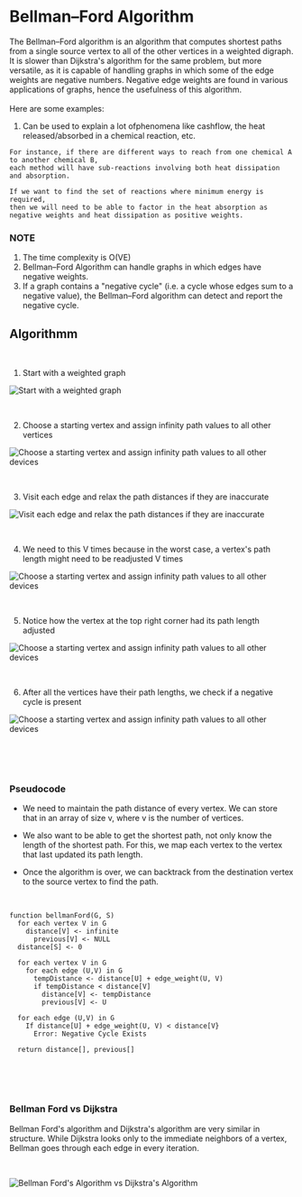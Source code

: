 # Bellman–Ford Algorithm

The Bellman–Ford algorithm is an algorithm that computes shortest paths from a single source vertex to all of the other vertices in a weighted digraph.   
It is slower than Dijkstra's algorithm for the same problem, but more versatile, as it is capable of handling graphs in which some of the edge weights are negative numbers.
Negative edge weights are found in various applications of graphs, hence the usefulness of this algorithm.  
<br> 
Here are some examples:
1. Can be used to explain a lot ofphenomena like cashflow, the heat released/absorbed in a chemical reaction, etc.

```
For instance, if there are different ways to reach from one chemical A to another chemical B, 
each method will have sub-reactions involving both heat dissipation and absorption.

If we want to find the set of reactions where minimum energy is required, 
then we will need to be able to factor in the heat absorption as negative weights and heat dissipation as positive weights.
```

### NOTE

1. The time complexity is O(VE)
2. Bellman–Ford Algorithm can handle graphs in which edges have negative weights.
3. If a graph contains a "negative cycle" (i.e. a cycle whose edges sum to a negative value), the Bellman–Ford algorithm can detect and report the negative cycle.

## Algorithmm

<br>

1. Start with a weighted graph

![Start with a weighted graph](https://cdn.programiz.com/sites/tutorial2program/files/Bellman-Ford-Algorithm-1.png)


<br>

2. Choose a starting vertex and assign infinity path values to all other vertices

![Choose a starting vertex and assign infinity path values to all other devices](https://cdn.programiz.com/sites/tutorial2program/files/Bellman-Ford-Algorithm-2.png)


<br>

3. Visit each edge and relax the path distances if they are inaccurate

![Visit each edge and relax the path distances if they are inaccurate](https://cdn.programiz.com/sites/tutorial2program/files/Bellman-Ford-Algorithm-3.png)


<br>

4. We need to this V times because in the worst case, a vertex's path length might need to be readjusted V times

![Choose a starting vertex and assign infinity path values to all other devices](https://cdn.programiz.com/sites/tutorial2program/files/Bellman-Ford-Algorithm-4.png)


<br>

5. Notice how the vertex at the top right corner had its path length adjusted

![Choose a starting vertex and assign infinity path values to all other devices](https://cdn.programiz.com/sites/tutorial2program/files/Bellman-Ford-Algorithm-5.png)


<br>

6. After all the vertices have their path lengths, we check if a negative cycle is present

![Choose a starting vertex and assign infinity path values to all other devices](https://cdn.programiz.com/sites/tutorial2program/files/Bellman-Ford-Algorithm-6.png)


<br><br><br>

### Pseudocode

- We need to maintain the path distance of every vertex. We can store that in an array of size v, where v is the number of vertices.

- We also want to be able to get the shortest path, not only know the length of the shortest path. For this, we map each vertex to the vertex that last updated its path length.

- Once the algorithm is over, we can backtrack from the destination vertex to the source vertex to find the path.

<br>

```
function bellmanFord(G, S)
  for each vertex V in G
    distance[V] <- infinite
      previous[V] <- NULL
  distance[S] <- 0

  for each vertex V in G				
    for each edge (U,V) in G
      tempDistance <- distance[U] + edge_weight(U, V)
      if tempDistance < distance[V]
        distance[V] <- tempDistance
        previous[V] <- U

  for each edge (U,V) in G
    If distance[U] + edge_weight(U, V) < distance[V}
      Error: Negative Cycle Exists

  return distance[], previous[]
```

<br><br><br>

### Bellman Ford vs Dijkstra

Bellman Ford's algorithm and Dijkstra's algorithm are very similar in structure. While Dijkstra looks only to the immediate neighbors of a vertex, Bellman goes through each edge in every iteration.

<br>

![Bellman Ford's Algorithm vs Dijkstra's Algorithm](https://cdn.programiz.com/sites/tutorial2program/files/bellman-ford-vs-dijkstra.jpg)